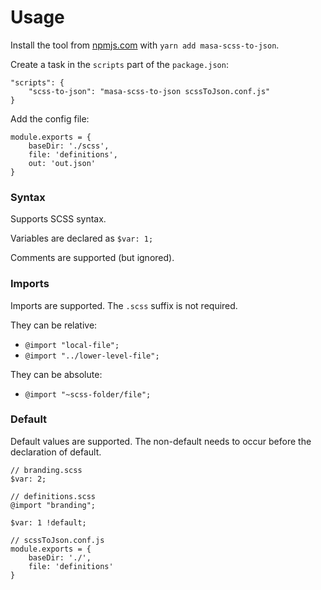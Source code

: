 Usage
=====

Install the tool from [npmjs.com](https://www.npmjs.com/package/masa-scss-to-json) with `yarn add masa-scss-to-json`.

Create a task in the `scripts` part of the `package.json`:
```
"scripts": {
	"scss-to-json": "masa-scss-to-json scssToJson.conf.js"
}
```

Add the config file:
```
module.exports = {
	baseDir: './scss',
	file: 'definitions',
	out: 'out.json'
}
```

### Syntax

Supports SCSS syntax.

Variables are declared as `$var: 1;`

Comments are supported (but ignored).

### Imports

Imports are supported. The `.scss` suffix is not required.

They can be relative:
* `@import "local-file";`
* `@import "../lower-level-file";`

They can be absolute:
* `@import "~scss-folder/file";`

### Default

Default values are supported. The non-default needs to occur before the declaration of default.

```
// branding.scss
$var: 2;

// definitions.scss
@import "branding";

$var: 1 !default;

// scssToJson.conf.js
module.exports = {
	baseDir: './',
	file: 'definitions'
}
```
